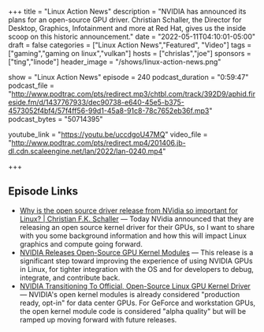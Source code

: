 +++
title = "Linux Action News"
description = "NVIDIA has announced its plans for an open-source GPU driver. Christian Schaller, the Director for Desktop, Graphics, Infotainment and more at Red Hat, gives us the inside scoop on this historic announcement."
date = "2022-05-11T04:10:01-05:00"
draft = false
categories = ["Linux Action News","Featured", "Video"]
tags = ["gaming","gaming on linux","vulkan"]
hosts = ["chrislas","joe"]
sponsors = ["ting","linode"]
header_image = "/shows/linux-action-news.png"

show = "Linux Action News"
episode = 240
podcast_duration = "0:59:47"
podcast_file = "http://www.podtrac.com/pts/redirect.mp3/chtbl.com/track/392D9/aphid.fireside.fm/d/1437767933/dec90738-e640-45e5-b375-4573052f4bf4/57f4ff56-99d1-45a8-91c8-78c7652eb36f.mp3"
podcast_bytes = "50714395"

youtube_link = "https://youtu.be/uccdgoU47MQ"
video_file = "http://www.podtrac.com/pts/redirect.mp4/201406.jb-dl.cdn.scaleengine.net/lan/2022/lan-0240.mp4"

+++

## Episode Links

* [Why is the open source driver release from NVidia so important for Linux? | Christian F.K. Schaller](https://blogs.gnome.org/uraeus/2022/05/11/why-is-the-open-source-driver-release-from-nvidia-so-important-for-linux/) — Today NVidia announced that they are releasing an open source kernel driver for their GPUs, so I want to share with you some background information and how this will impact Linux graphics and compute going forward.
* [NVIDIA Releases Open-Source GPU Kernel Modules](https://developer.nvidia.com/blog/nvidia-releases-open-source-gpu-kernel-modules/) — This release is a significant step toward improving the experience of using NVIDIA GPUs in Linux, for tighter integration with the OS and for developers to debug, integrate, and contribute back.
* [NVIDIA Transitioning To Official, Open-Source Linux GPU Kernel Driver](https://www.phoronix.com/scan.php?page=article&item=nvidia-open-kernel&num=1) — NVIDIA's open kernel modules is already considered "production ready, opt-in" for data center GPUs. For GeForce and workstation GPUs, the open kernel module code is considered "alpha quality" but will be ramped up moving forward with future releases.

